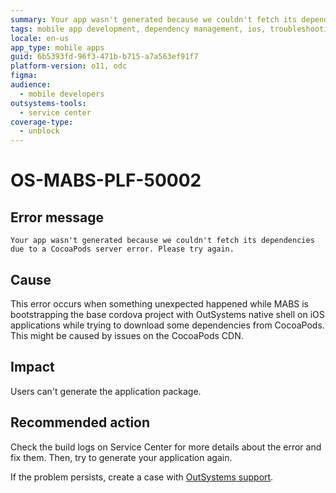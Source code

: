 ```yaml
---
summary: Your app wasn't generated because we couldn't fetch its dependencies due to a CocoaPods server error. Please try again.
tags: mobile app development, dependency management, ios, troubleshooting, error handling
locale: en-us
app_type: mobile apps
guid: 6b5393fd-96f3-471b-b715-a7a563ef91f7
platform-version: o11, odc
figma:
audience:
  - mobile developers
outsystems-tools:
  - service center
coverage-type:
  - unblock
---
```


# OS-MABS-PLF-50002

## Error message

`Your app wasn't generated because we couldn't fetch its dependencies due to a CocoaPods server error. Please try again.`

## Cause

This error occurs when something unexpected happened while MABS is bootstrapping the base cordova project with OutSystems native shell on iOS applications while trying to download some dependencies from CocoaPods. This might be caused by issues on the CocoaPods CDN.

## Impact

Users can't generate the application package.

## Recommended action

Check the build logs on Service Center for more details about the error and fix them. Then, try to generate your application again.

If the problem persists, create a case with [OutSystems
support](https://www.outsystems.com/support/portal/open-support-case?ErrorCode=OS-MABS-PLF-50002).

